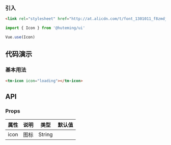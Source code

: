 
### 引入

```html
<link rel="stylesheet" href="http://at.alicdn.com/t/font_1301011_f8zmdjt44d.css">
```

```javascript
import { Icon } from '@huteming/ui'

Vue.use(Icon)
```

## 代码演示

### 基本用法

```html
<tm-icon icon="loading"></tm-icon>
```

## API

### Props

| 属性 | 说明 | 类型 | 默认值 |
|-----|-----|------|------|
| icon | 图标 | String | |
